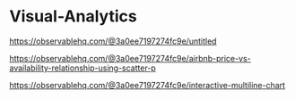 # Visual-Analytics


https://observablehq.com/@3a0ee7197274fc9e/untitled

 



https://observablehq.com/@3a0ee7197274fc9e/airbnb-price-vs-availability-relationship-using-scatter-p

 



https://observablehq.com/@3a0ee7197274fc9e/interactive-multiline-chart

